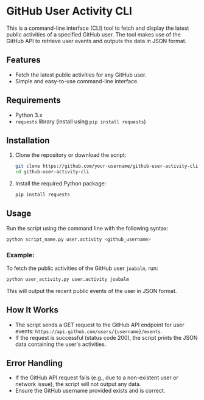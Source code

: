 
# GitHub User Activity CLI

This is a command-line interface (CLI) tool to fetch and display the latest public activities of a specified GitHub user. The tool makes use of the GitHub API to retrieve user events and outputs the data in JSON format.

## Features

- Fetch the latest public activities for any GitHub user.
- Simple and easy-to-use command-line interface.

## Requirements

- Python 3.x
- `requests` library (install using `pip install requests`)

## Installation

1. Clone the repository or download the script:
   ```bash
   git clone https://github.com/your-username/github-user-activity-cli.git
   cd github-user-activity-cli
   ```

2. Install the required Python package:
   ```bash
   pip install requests
   ```

## Usage

Run the script using the command line with the following syntax:

```bash
python script_name.py user.activity <github_username>
```

### Example:

To fetch the public activities of the GitHub user `joabalm`, run:

```bash
python user_activity.py user.activity joabalm
```

This will output the recent public events of the user in JSON format.

## How It Works

- The script sends a GET request to the GitHub API endpoint for user events: `https://api.github.com/users/{username}/events`.
- If the request is successful (status code 200), the script prints the JSON data containing the user's activities.

## Error Handling

- If the GitHub API request fails (e.g., due to a non-existent user or network issue), the script will not output any data.
- Ensure the GitHub username provided exists and is correct.

